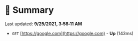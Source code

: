 # 📖 Summary
Last updated: **9/25/2021, 3:58:11 AM**

- `GET` [https://google.com](https://google.com) - **Up** (143ms)

